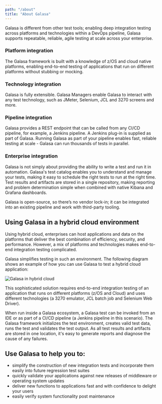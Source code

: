 ```yaml
---
path: "/about"
title: "About Galasa"
---
```


Galasa is different from other test tools; enabling deep integration testing across platforms and technologies within a DevOps pipeline, Galasa supports repeatable, reliable, agile testing at scale across your enterprise.

### Platform integration
The Galasa framework is built with a knowledge of z/OS and cloud native platforms, enabling end-to-end testing of applications that run on different platforms without stubbing or mocking. 

### Technology integration
Galasa is fully extensible. Galasa Managers enable Galasa to interact with any test technology, such as JMeter, Selenium, JCL and 3270 screens and more. 

### Pipeline integration
Galasa provides a REST endpoint that can be called from any CI/CD pipeline, for example, a Jenkins pipeline. A Jenkins plug-in is supplied as part of Galasa. Running Galasa as part of your pipeline enables fast, reliable testing at scale - Galasa can run thousands of tests in parallel. 

### Enterprise integration
Galasa is not simply about providing the ability to write a test and run it in automation.  Galasa's test catalog enables you to understand and manage your tests, making it easy to schedule the right tests to run at the right time. Test results and artifacts are stored in a single repository, making reporting and problem determination simple when combined with native Kibana and Grafana dashboards. 

Galasa is open-source, so there’s no vendor lock-in; it can be integrated into an existing pipeline and work with third-party tooling. 



## Using Galasa in a hybrid cloud environment

Using hybrid cloud, enterprises can host applications and data on the platforms that deliver the best combination of efficiency, security, and performance. However, a mix of platforms and technologies makes end-to-end integration testing complicated.

Galasa simplifies testing in such an environment. The following diagram shows an example of how you can use Galasa to test a hybrid cloud application:  

![Galasa in hybrid cloud](galasa-hybrid-cloud.svg)

This sophisticated solution requires end-to-end integration testing of an application that runs on different platforms (z/OS and Cloud) and uses different technologies (a 3270 emulator, JCL batch job and Selenium Web Driver). 

When run inside a Galasa ecosystem, a Galasa test can be invoked from an IDE or as part of a CI/CD pipeline (a Jenkins pipeline in this scenario). The Galasa framework initializes the test environment, creates valid test data, runs the test and validates the test output. As all test results and artifacts are stored in one location, it's easy to generate reports and diagnose the cause of any failures.


## Use Galasa to help you to: 

-	simplify the construction of new integration tests and incorporate them easily into future regression test suites
-	quickly validate your applications against new releases of middleware or operating system updates
-	deliver new functions to applications fast and with confidence to delight your users 
-	easily verify system functionality post maintenance

